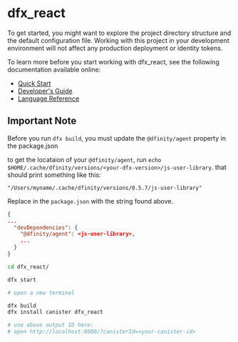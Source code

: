 # dfx_react

To get started, you might want to explore the project directory structure and the default configuration file. Working with this project in your development environment will not affect any production deployment or identity tokens.

To learn more before you start working with dfx_react, see the following documentation available online:

- [Quick Start](https://sdk.dfinity.org/developers-guide/quickstart.html)
- [Developer's Guide](https://sdk.dfinity.org/developers-guide)
- [Language Reference](https://sdk.dfinity.org/language-guide)

## Important Note

Before you run `dfx build`, you must update the `@dfinity/agent` property in the package.json

to get the locataion of your `@dfinity/agent`, run `echo $HOME/.cache/dfinity/versions/<your-dfx-version>/js-user-library`. that should print something like this:

`"/Users/myname/.cache/dfinity/versions/0.5.7/js-user-library"`

Replace <js-user-library> in the `package.json` with the string found above.

```json
{
...
  "devDependencies": {
    "@dfinity/agent": <js-user-library>,
    ...
  }
}

```

```bash
cd dfx_react/

dfx start

# open a new terminal

dfx build
dfx install canister dfx_react

# use above output ID here:
# open http://localhost:8000/?canisterId=<your-canister-id>
```
